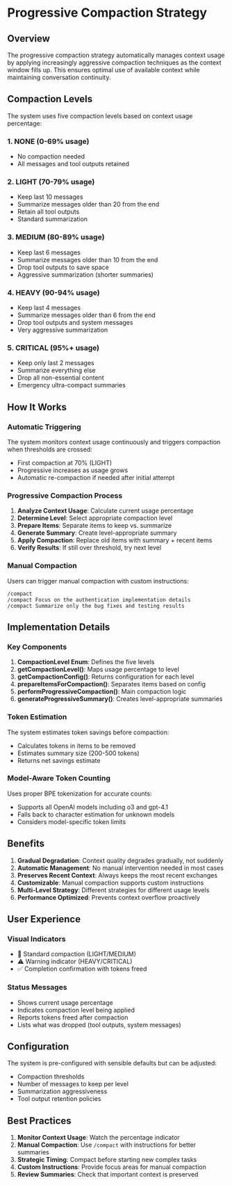 # Progressive Compaction Strategy

## Overview

The progressive compaction strategy automatically manages context usage by applying increasingly aggressive compaction techniques as the context window fills up. This ensures optimal use of available context while maintaining conversation continuity.

## Compaction Levels

The system uses five compaction levels based on context usage percentage:

### 1. **NONE** (0-69% usage)
- No compaction needed
- All messages and tool outputs retained

### 2. **LIGHT** (70-79% usage)
- Keep last 10 messages
- Summarize messages older than 20 from the end
- Retain all tool outputs
- Standard summarization

### 3. **MEDIUM** (80-89% usage)
- Keep last 6 messages
- Summarize messages older than 10 from the end
- Drop tool outputs to save space
- Aggressive summarization (shorter summaries)

### 4. **HEAVY** (90-94% usage)
- Keep last 4 messages
- Summarize messages older than 6 from the end
- Drop tool outputs and system messages
- Very aggressive summarization

### 5. **CRITICAL** (95%+ usage)
- Keep only last 2 messages
- Summarize everything else
- Drop all non-essential content
- Emergency ultra-compact summaries

## How It Works

### Automatic Triggering
The system monitors context usage continuously and triggers compaction when thresholds are crossed:
- First compaction at 70% (LIGHT)
- Progressive increases as usage grows
- Automatic re-compaction if needed after initial attempt

### Progressive Compaction Process
1. **Analyze Context Usage**: Calculate current usage percentage
2. **Determine Level**: Select appropriate compaction level
3. **Prepare Items**: Separate items to keep vs. summarize
4. **Generate Summary**: Create level-appropriate summary
5. **Apply Compaction**: Replace old items with summary + recent items
6. **Verify Results**: If still over threshold, try next level

### Manual Compaction
Users can trigger manual compaction with custom instructions:
```
/compact
/compact Focus on the authentication implementation details
/compact Summarize only the bug fixes and testing results
```

## Implementation Details

### Key Components

1. **CompactionLevel Enum**: Defines the five levels
2. **getCompactionLevel()**: Maps usage percentage to level
3. **getCompactionConfig()**: Returns configuration for each level
4. **prepareItemsForCompaction()**: Separates items based on config
5. **performProgressiveCompaction()**: Main compaction logic
6. **generateProgressiveSummary()**: Creates level-appropriate summaries

### Token Estimation
The system estimates token savings before compaction:
- Calculates tokens in items to be removed
- Estimates summary size (200-500 tokens)
- Returns net savings estimate

### Model-Aware Token Counting
Uses proper BPE tokenization for accurate counts:
- Supports all OpenAI models including o3 and gpt-4.1
- Falls back to character estimation for unknown models
- Considers model-specific token limits

## Benefits

1. **Gradual Degradation**: Context quality degrades gradually, not suddenly
2. **Automatic Management**: No manual intervention needed in most cases
3. **Preserves Recent Context**: Always keeps the most recent exchanges
4. **Customizable**: Manual compaction supports custom instructions
5. **Multi-Level Strategy**: Different strategies for different usage levels
6. **Performance Optimized**: Prevents context overflow proactively

## User Experience

### Visual Indicators
- 🔄 Standard compaction (LIGHT/MEDIUM)
- ⚠️ Warning indicator (HEAVY/CRITICAL)
- ✅ Completion confirmation with tokens freed

### Status Messages
- Shows current usage percentage
- Indicates compaction level being applied
- Reports tokens freed after compaction
- Lists what was dropped (tool outputs, system messages)

## Configuration

The system is pre-configured with sensible defaults but can be adjusted:
- Compaction thresholds
- Number of messages to keep per level
- Summarization aggressiveness
- Tool output retention policies

## Best Practices

1. **Monitor Context Usage**: Watch the percentage indicator
2. **Manual Compaction**: Use `/compact` with instructions for better summaries
3. **Strategic Timing**: Compact before starting new complex tasks
4. **Custom Instructions**: Provide focus areas for manual compaction
5. **Review Summaries**: Check that important context is preserved